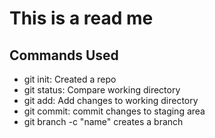 # This is a read me

## Commands Used

- git init: Created a repo
- git status: Compare working directory
- git add: Add changes to working directory
- git commit: commit changes to staging area
- git branch -c "name" creates a branch